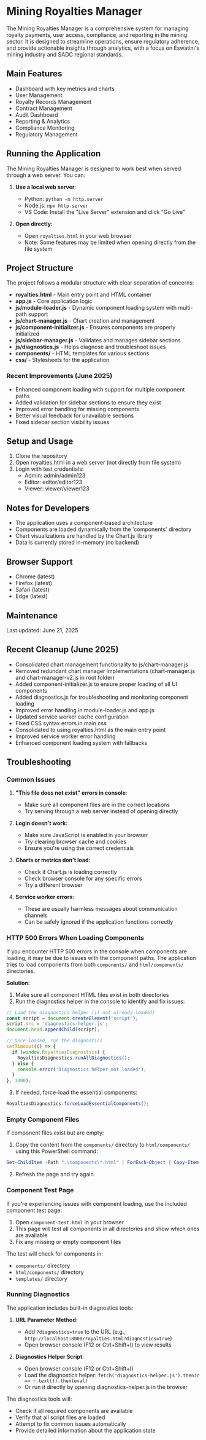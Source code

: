 # Mining Royalties Manager

The Mining Royalties Manager is a comprehensive system for managing royalty payments, user access, compliance, and reporting in the mining sector. It is designed to streamline operations, ensure regulatory adherence, and provide actionable insights through analytics, with a focus on Eswatini's mining industry and SADC regional standards.

## Main Features
- Dashboard with key metrics and charts
- User Management
- Royalty Records Management
- Contract Management
- Audit Dashboard
- Reporting & Analytics
- Compliance Monitoring
- Regulatory Management

## Running the Application

The Mining Royalties Manager is designed to work best when served through a web server. You can:

1. **Use a local web server**:
   - Python: `python -m http.server`
   - Node.js: `npx http-server`
   - VS Code: Install the "Live Server" extension and click "Go Live"

2. **Open directly**:
   - Open `royalties.html` in your web browser
   - Note: Some features may be limited when opening directly from the file system

## Project Structure
The project follows a modular structure with clear separation of concerns:

- **royalties.html** - Main entry point and HTML container
- **app.js** - Core application logic
- **js/module-loader.js** - Dynamic component loading system with multi-path support
- **js/chart-manager.js** - Chart creation and management
- **js/component-initializer.js** - Ensures components are properly initialized
- **js/sidebar-manager.js** - Validates and manages sidebar sections
- **js/diagnostics.js** - Helps diagnose and troubleshoot issues
- **components/** - HTML templates for various sections
- **css/** - Stylesheets for the application

### Recent Improvements (June 2025)
- Enhanced component loading with support for multiple component paths
- Added validation for sidebar sections to ensure they exist
- Improved error handling for missing components
- Better visual feedback for unavailable sections
- Fixed sidebar section visibility issues

## Setup and Usage
1. Clone the repository
2. Open royalties.html in a web server (not directly from file system)
3. Login with test credentials:
   - Admin: admin/admin123
   - Editor: editor/editor123
   - Viewer: viewer/viewer123

## Notes for Developers
- The application uses a component-based architecture
- Components are loaded dynamically from the 'components' directory
- Chart visualizations are handled by the Chart.js library
- Data is currently stored in-memory (no backend)

## Browser Support
- Chrome (latest)
- Firefox (latest)
- Safari (latest)
- Edge (latest)

## Maintenance
Last updated: June 21, 2025

## Recent Cleanup (June 2025)
- Consolidated chart management functionality to js/chart-manager.js
- Removed redundant chart manager implementations (chart-manager.js and chart-manager-v2.js in root folder)
- Added component-initializer.js to ensure proper loading of all UI components
- Added diagnostics.js for troubleshooting and monitoring component loading
- Improved error handling in module-loader.js and app.js
- Updated service worker cache configuration
- Fixed CSS syntax errors in main.css
- Consolidated to using royalties.html as the main entry point
- Improved service worker error handling
- Enhanced component loading system with fallbacks

## Troubleshooting

### Common Issues

1. **"This file does not exist" errors in console**:
   - Make sure all component files are in the correct locations
   - Try serving through a web server instead of opening directly

2. **Login doesn't work**:
   - Make sure JavaScript is enabled in your browser
   - Try clearing browser cache and cookies
   - Ensure you're using the correct credentials

3. **Charts or metrics don't load**:
   - Check if Chart.js is loading correctly
   - Check browser console for any specific errors
   - Try a different browser

4. **Service worker errors**:
   - These are usually harmless messages about communication channels
   - Can be safely ignored if the application functions correctly

### HTTP 500 Errors When Loading Components
If you encounter HTTP 500 errors in the console when components are loading, it may be due to issues with the component paths. The application tries to load components from both `components/` and `html/components/` directories.

**Solution:**
1. Make sure all component HTML files exist in both directories
2. Run the diagnostics helper in the console to identify and fix issues:

```javascript
// Load the diagnostics helper (if not already loaded)
const script = document.createElement('script');
script.src = 'diagnostics-helper.js';
document.head.appendChild(script);

// Once loaded, run the diagnostics
setTimeout(() => {
  if (window.RoyaltiesDiagnostics) {
    RoyaltiesDiagnostics.runAllDiagnostics();
  } else {
    console.error('Diagnostics helper not loaded');
  }
}, 1000);
```

3. If needed, force-load the essential components:
```javascript
RoyaltiesDiagnostics.forceLoadEssentialComponents();
```

### Empty Component Files
If component files exist but are empty:

1. Copy the content from the `components/` directory to `html/components/` using this PowerShell command:
```powershell
Get-ChildItem -Path ".\components\*.html" | ForEach-Object { Copy-Item -Path $_.FullName -Destination ".\html\components\$($_.Name)" -Force }
```

2. Refresh the page and try again.

### Component Test Page
If you're experiencing issues with component loading, use the included component test page:

1. Open `component-test.html` in your browser
2. This page will test all components in all directories and show which ones are available
3. Fix any missing or empty component files

The test will check for components in:
- `components/` directory
- `html/components/` directory
- `templates/` directory

### Running Diagnostics

The application includes built-in diagnostics tools:

1. **URL Parameter Method**:
   - Add `?diagnostics=true` to the URL (e.g., `http://localhost:8000/royalties.html?diagnostics=true`)
   - Open browser console (F12 or Ctrl+Shift+I) to view results

2. **Diagnostics Helper Script**:
   - Open browser console (F12 or Ctrl+Shift+I)
   - Load the diagnostics helper: `fetch('diagnostics-helper.js').then(r => r.text()).then(eval)`
   - Or run it directly by opening diagnostics-helper.js in the browser

The diagnostics tools will:
- Check if all required components are available
- Verify that all script files are loaded
- Attempt to fix common issues automatically
- Provide detailed information about the application state
